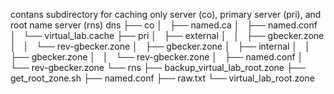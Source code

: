 contans subdirectory for caching only server (co), primary server (pri), and root name server (rns)
dns
├── co
│   ├── named.ca
│   ├── named.conf
│   └── virtual_lab.cache
├── pri
│   ├── external
│   │   ├── gbecker.zone
│   │   └── rev-gbecker.zone
│   ├── gbecker.zone
│   ├── internal
│   │   ├── gbecker.zone
│   │   └── rev-gbecker.zone
│   ├── named.conf
│   └── rev-gbecker.zone
└── rns
    ├── backup_virtual_lab_root.zone
    ├── get_root_zone.sh
    ├── named.conf
    ├── raw.txt
    └── virtual_lab_root.zone
